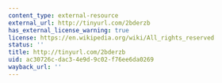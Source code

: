 ```yaml
---
content_type: external-resource
external_url: http://tinyurl.com/2bderzb
has_external_license_warning: true
license: https://en.wikipedia.org/wiki/All_rights_reserved
status: ''
title: http://tinyurl.com/2bderzb
uid: ac30726c-dac3-4e9d-9c02-f76ee6da0269
wayback_url: ''
---
```

